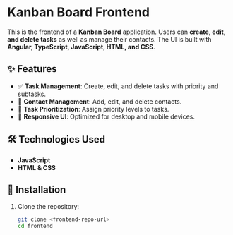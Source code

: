 # Kanban Board Frontend

This is the frontend of a **Kanban Board** application. Users can **create, edit, and delete tasks** as well as manage their contacts. The UI is built with **Angular, TypeScript, JavaScript, HTML, and CSS**.

## ✨ Features
- ✅ **Task Management**: Create, edit, and delete tasks with priority and subtasks.
- 📇 **Contact Management**: Add, edit, and delete contacts.
- 📅 **Task Prioritization**: Assign priority levels to tasks.
- 🎨 **Responsive UI**: Optimized for desktop and mobile devices.

## 🛠️ Technologies Used
- **JavaScript**
- **HTML & CSS**

## 🚀 Installation
1. Clone the repository:
   ```sh
   git clone <frontend-repo-url>
   cd frontend

